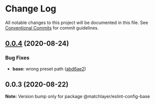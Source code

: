 # Change Log

All notable changes to this project will be documented in this file.
See [Conventional Commits](https://conventionalcommits.org) for commit guidelines.

## [0.0.4](https://github.com/matchlayer/eslint-config/compare/@matchlayer/eslint-config-base@0.0.3...@matchlayer/eslint-config-base@0.0.4) (2020-08-24)


### Bug Fixes

* **base:** wrong preset path ([abd6ae2](https://github.com/matchlayer/eslint-config/commit/abd6ae28cafb7f6b629d30830e33fbeffb6ad8ca))





## 0.0.3 (2020-08-22)

**Note:** Version bump only for package @matchlayer/eslint-config-base
